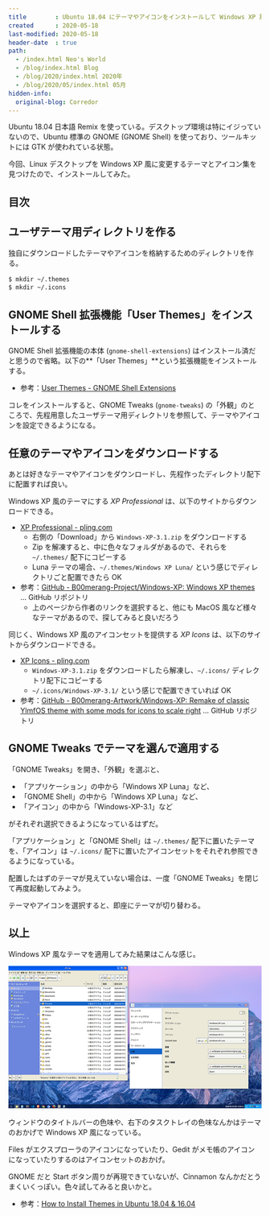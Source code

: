 ```yaml
---
title        : Ubuntu 18.04 にテーマやアイコンをインストールして Windows XP 風にしてみた
created      : 2020-05-18
last-modified: 2020-05-18
header-date  : true
path:
  - /index.html Neo's World
  - /blog/index.html Blog
  - /blog/2020/index.html 2020年
  - /blog/2020/05/index.html 05月
hidden-info:
  original-blog: Corredor
---
```


Ubuntu 18.04 日本語 Remix を使っている。デスクトップ環境は特にイジっていないので、Ubuntu 標準の GNOME (GNOME Shell) を使っており、ツールキットには GTK が使われている状態。

今回、Linux デスクトップを Windows XP 風に変更するテーマとアイコン集を見つけたので、インストールしてみた。

## 目次

## ユーザテーマ用ディレクトリを作る

独自にダウンロードしたテーマやアイコンを格納するためのディレクトリを作る。

```bash
$ mkdir ~/.themes
$ mkdir ~/.icons
```

## GNOME Shell 拡張機能「User Themes」をインストールする

GNOME Shell 拡張機能の本体 (`gnome-shell-extensions`) はインストール済だと思うので省略。以下の**「User Themes」**という拡張機能をインストールする。

- 参考：[User Themes - GNOME Shell Extensions](https://extensions.gnome.org/extension/19/user-themes/)

コレをインストールすると、GNOME Tweaks (`gnome-tweaks`) の「外観」のところで、先程用意したユーザテーマ用ディレクトリを参照して、テーマやアイコンを設定できるようになる。

## 任意のテーマやアイコンをダウンロードする

あとは好きなテーマやアイコンをダウンロードし、先程作ったディレクトリ配下に配置すれば良い。

Windows XP 風のテーマにする *XP Professional* は、以下のサイトからダウンロードできる。

- [XP Professional - pling.com](https://www.pling.com/p/1230964/)
  - 右側の「Download」から `Windows-XP-3.1.zip` をダウンロードする
  - Zip を解凍すると、中に色々なフォルダがあるので、それらを `~/.themes/` 配下にコピーする
  - Luna テーマの場合、`~/.themes/Windows XP Luna/` という感じでディレクトリごと配置できたら OK
- 参考：[GitHub - B00merang-Project/Windows-XP: Windows XP themes](https://github.com/B00merang-Project/Windows-XP) … GitHub リポジトリ
  - 上のページから作者のリンクを選択すると、他にも MacOS 風など様々なテーマがあるので、探してみると良いだろう

同じく、Windows XP 風のアイコンセットを提供する *XP Icons* は、以下のサイトからダウンロードできる。

- [XP Icons - pling.com](https://www.pling.com/p/1158349/)
  - `Windows-XP-3.1.zip` をダウンロードしたら解凍し、`~/.icons/` ディレクトリ配下にコピーする
  - `~/.icons/Windows-XP-3.1/` という感じで配置できていれば OK
- 参考：[GitHub - B00merang-Artwork/Windows-XP: Remake of classic YlmfOS theme with some mods for icons to scale right](https://github.com/B00merang-Artwork/Windows-XP) … GitHub リポジトリ

## GNOME Tweaks でテーマを選んで適用する

「GNOME Tweaks」を開き、「外観」を選ぶと、

- 「アプリケーション」の中から「Windows XP Luna」など、
- 「GNOME Shell」の中から「Windows XP Luna」など、
- 「アイコン」の中から「Windows-XP-3.1」など

がそれぞれ選択できるようになっているはずだ。

「アプリケーション」と「GNOME Shell」は `~/.themes/` 配下に置いたテーマを、「アイコン」は `~/.icons/` 配下に置いたアイコンセットをそれぞれ参照できるようになっている。

配置したはずのテーマが見えていない場合は、一度「GNOME Tweaks」を閉じて再度起動してみよう。

テーマやアイコンを選択すると、即座にテーマが切り替わる。

## 以上

Windows XP 風なテーマを適用してみた結果はこんな感じ。

![懐かしの WinXP！](18-02-01.png)

ウィンドウのタイトルバーの色味や、右下のタスクトレイの色味なんかはテーマのおかげで Windows XP 風になっている。

Files がエクスプローラのアイコンになっていたり、Gedit がメモ帳のアイコンになっていたりするのはアイコンセットのおかげ。

GNOME だと Start ボタン周りが再現できていないが、Cinnamon なんかだとうまくいくっぽい。色々試してみると良いかと。

- 参考：[How to Install Themes in Ubuntu 18.04 & 16.04](https://itsfoss.com/install-themes-ubuntu/)
